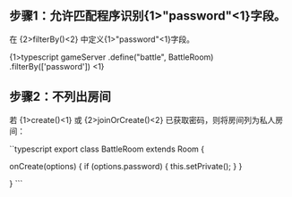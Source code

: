 ## 步骤1：允许匹配程序识别{1>"password"<1}字段。

在 {2>filterBy()<2} 中定义{1>"password"<1}字段。

{1>typescript gameServer .define("battle", BattleRoom) .filterBy(\['password']) <1}


## 步骤2：不列出房间

若 {1>create()<1} 或 {2>joinOrCreate()<2} 已获取密码，则将房间列为私人房间：

\`\`typescript export class BattleRoom extends Room {

  onCreate(options) { if (options.password) { this.setPrivate(); } }

} \`\`\`
